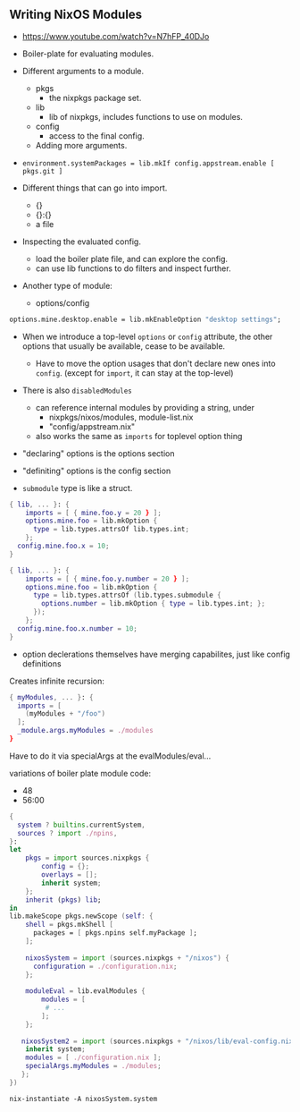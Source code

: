 ## Writing NixOS Modules

- https://www.youtube.com/watch?v=N7hFP_40DJo

- Boiler-plate for evaluating modules.
- Different arguments to a module.
  - pkgs
    - the nixpkgs package set.
  - lib
    - lib of nixpkgs, includes functions to use on modules.
  - config
    - access to the final config.
  - Adding more arguments.
  
- `environment.systemPackages = lib.mkIf config.appstream.enable [ pkgs.git ]`
- Different things that can go into import.
  - {}
  - {}:{}
  - a file
  
- Inspecting the evaluated config.
  - load the boiler plate file, and can explore the config.
  - can use lib functions to do filters and inspect further.

- Another type of module:
  - options/config

```nix
options.mine.desktop.enable = lib.mkEnableOption "desktop settings";
```
- When we introduce a top-level `options` or `config` attribute, the other options that usually be available, cease to be available.
  - Have to move the option usages that don't declare new ones into `config`. (except for `import`, it can stay at the top-level)



- There is also `disabledModules`
  - can reference internal modules by providing a string, under 
    - nixpkgs/nixos/modules, module-list.nix
	- "config/appstream.nix"
  - also works the same as `imports` for toplevel option thing
  
- "declaring" options is the options section
- "definiting" options is the config section

- `submodule` type is like a struct.

```nix
{ lib, ... }: {
	imports = [ { mine.foo.y = 20 } ];
	options.mine.foo = lib.mkOption {
	  type = lib.types.attrsOf lib.types.int;
	};
  config.mine.foo.x = 10;
}
```

```nix
{ lib, ... }: {
	imports = [ { mine.foo.y.number = 20 } ];
	options.mine.foo = lib.mkOption {
	  type = lib.types.attrsOf (lib.types.submodule {
        options.number = lib.mkOption { type = lib.types.int; };
	  });
	};
  config.mine.foo.x.number = 10;
}
```

- option declerations themselves have merging capabilites, just like config definitions


Creates infinite recursion:
```nix
{ myModules, ... }: {
  imports = [
    (myModules + "/foo")
  ];
  _module.args.myModules = ./modules
}
```
Have to do it via specialArgs at the evalModules/eval...


variations of boiler plate module code:
- 48
- 56:00

```nix
{
  system ? builtins.currentSystem,
  sources ? import ./npins,
}:
let
	pkgs = import sources.nixpkgs { 
		config = {};
		overlays = [];
		inherit system;
	};
	inherit (pkgs) lib;
in
lib.makeScope pkgs.newScope (self: {
	shell = pkgs.mkShell [
	  packages = [ pkgs.npins self.myPackage ];
    ];
	
	nixosSystem = import (sources.nixpkgs + "/nixos") {
      configuration = ./configuration.nix;
	};
	
	moduleEval = lib.evalModules {
		modules = [
         # ...
		];
	};
	
   nixosSystem2 = import (sources.nixpkgs + "/nixos/lib/eval-config.nix") {
	inherit system;
	modules = [ ./configuration.nix ];
	specialArgs.myModules = ./modules;
   };
})
```

```
nix-instantiate -A nixosSystem.system
```
